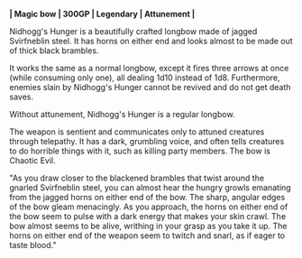 **| Magic bow | 300GP | Legendary | Attunement |**

Nidhogg's Hunger is a beautifully crafted longbow made of jagged Svirfneblin steel. It has horns on either end and looks almost to be made out of thick black brambles.

It works the same as a normal longbow, except it fires three arrows at once (while consuming only one), all dealing 1d10 instead of 1d8. Furthermore, enemies slain by Nidhogg's Hunger cannot be revived and do not get death saves.

Without attunement, Nidhogg's Hunger is a regular longbow.

The weapon is sentient and communicates only to attuned creatures through telepathy. It has a dark, grumbling voice, and often tells creatures to do horrible things with it, such as killing party members. The bow is Chaotic Evil.

"As you draw closer to the blackened brambles that twist around the gnarled Svirfneblin steel, you can almost hear the hungry growls emanating from the jagged horns on either end of the bow. The sharp, angular edges of the bow gleam menacingly. As you approach, the horns on either end of the bow seem to pulse with a dark energy that makes your skin crawl. The bow almost seems to be alive, writhing in your grasp as you take it up. The horns on either end of the weapon seem to twitch and snarl, as if eager to taste blood."